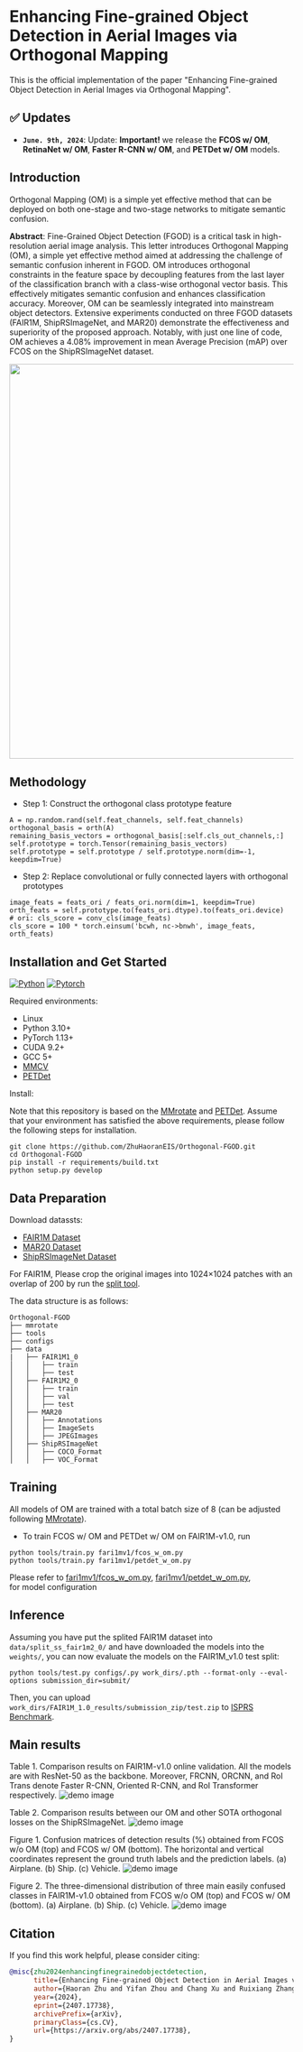 # Enhancing Fine-grained Object Detection in Aerial Images via Orthogonal Mapping
This is the official implementation of the paper "Enhancing Fine-grained Object Detection in Aerial Images via Orthogonal Mapping".

## :white_check_mark: Updates
* **`June. 9th, 2024`**: Update: **Important!** we release the **FCOS w/ OM**, **RetinaNet w/ OM**, **Faster R-CNN w/ OM**, and **PETDet w/ OM** models.

## Introduction
Orthogonal Mapping (OM) is a simple yet effective method that can be deployed on both one-stage and two-stage networks to mitigate semantic confusion.

**Abstract**: Fine-Grained Object Detection (FGOD) is a critical task in high-resolution aerial image analysis. This letter introduces Orthogonal Mapping (OM), a simple yet effective method aimed at addressing the challenge of semantic confusion inherent in FGOD. OM introduces orthogonal constraints in the feature space by decoupling features from the last layer of the classification branch with a class-wise orthogonal vector basis. This effectively mitigates semantic confusion and enhances classification accuracy. Moreover, OM can be seamlessly integrated into mainstream object detectors. Extensive experiments conducted on three FGOD datasets (FAIR1M, ShipRSImageNet, and MAR20) demonstrate the effectiveness and superiority of the proposed approach. Notably, with just one line of code, OM achieves a 4.08\% improvement in mean Average Precision (mAP) over FCOS on the ShipRSImageNet dataset.

<div align=center>
<img src="https://github.com/ZhuHaoranEIS/Orthogonal-FGOD/blob/main/figures/toyexample.png" width="700px">
</div>

## Methodology
- Step 1: Construct the orthogonal class prototype feature

```shell script
A = np.random.rand(self.feat_channels, self.feat_channels)
orthogonal_basis = orth(A)
remaining_basis_vectors = orthogonal_basis[:self.cls_out_channels,:]
self.prototype = torch.Tensor(remaining_basis_vectors)
self.prototype = self.prototype / self.prototype.norm(dim=-1, keepdim=True)
```

- Step 2: Replace convolutional or fully connected layers with orthogonal prototypes

```shell script
image_feats = feats_ori / feats_ori.norm(dim=1, keepdim=True)
orth_feats = self.prototype.to(feats_ori.dtype).to(feats_ori.device)
# ori: cls_score = conv_cls(image_feats)
cls_score = 100 * torch.einsum('bcwh, nc->bnwh', image_feats, orth_feats)
```


## Installation and Get Started
[![Python](https://img.shields.io/badge/python-3.10%20tested-brightgreen)](https://www.python.org/)
[![Pytorch](https://img.shields.io/badge/pytorch-1.13.1%20tested-brightgreen)](https://pytorch.org/)

Required environments:
* Linux
* Python 3.10+
* PyTorch 1.13+
* CUDA 9.2+
* GCC 5+
* [MMCV](https://mmcv.readthedocs.io/en/latest/#installation)
* [PETDet](https://github.com/canoe-Z/PETDet)

Install:

Note that this repository is based on the [MMrotate](https://github.com/open-mmlab/mmrotate) and [PETDet](https://github.com/canoe-Z/PETDet). Assume that your environment has satisfied the above requirements, please follow the following steps for installation.

```shell script
git clone https://github.com/ZhuHaoranEIS/Orthogonal-FGOD.git
cd Orthogonal-FGOD
pip install -r requirements/build.txt
python setup.py develop
```

## Data Preparation
Download datassts:
- [FAIR1M Dataset](https://www.gaofen-challenge.com/benchmark)
- [MAR20 Dataset](https://gcheng-nwpu.github.io/)
- [ShipRSImageNet Dataset](https://github.com/zzndream/ShipRSImageNet)  
  
For FAIR1M, Please crop the original images into 1024×1024 patches with an overlap of 200 by run the [split tool](https://github.com/canoe-Z/PETDet/blob/dev/tools/data/README.md).

The data structure is as follows:

```none
Orthogonal-FGOD
├── mmrotate
├── tools
├── configs
├── data
|   ├── FAIR1M1_0
│   │   ├── train
│   │   ├── test
│   ├── FAIR1M2_0
│   │   ├── train
│   │   ├── val
│   │   ├── test
│   ├── MAR20
│   │   ├── Annotations
│   │   ├── ImageSets
│   │   ├── JPEGImages
│   ├── ShipRSImageNet
│   │   ├── COCO_Format
│   │   ├── VOC_Format
```

## Training

All models of OM are trained with a total batch size of 8 (can be adjusted following [MMrotate](https://github.com/open-mmlab/mmrotate)). 

- To train FCOS w/ OM and PETDet w/ OM on FAIR1M-v1.0, run

```shell script
python tools/train.py fari1mv1/fcos_w_om.py
python tools/train.py fari1mv1/petdet_w_om.py
```
Please refer to 
[fari1mv1/fcos_w_om.py](https://github.com/ZhuHaoranEIS/Orthogonal-FGOD/blob/main/configs/orth_guided/fair1m_sub/fcos/rotated_fcos_orth.py),
[fari1mv1/petdet_w_om.py](https://github.com/ZhuHaoranEIS/Orthogonal-FGOD/blob/main/configs/orth_guided/fair1m_sub/petdet/petdetv1.py),  
for model configuration

## Inference

Assuming you have put the splited FAIR1M dataset into `data/split_ss_fair1m2_0/` and have downloaded the models into the `weights/`, you can now evaluate the models on the FAIR1M_v1.0 test split:

```
python tools/test.py configs/.py work_dirs/.pth --format-only --eval-options submission_dir=submit/
```

Then, you can upload `work_dirs/FAIR1M_1.0_results/submission_zip/test.zip` to [ISPRS Benchmark](https://www.gaofen-challenge.com/benchmark).

## Main results
Table 1. Comparison results on FAIR1M-v1.0 online validation. All the models are with ResNet-50 as the backbone. Moreover, FRCNN, ORCNN, and RoI Trans denote Faster R-CNN, Oriented R-CNN, and RoI Transformer respectively.
![demo image](figures/table1.png)

Table 2. Comparison results between our OM and other SOTA orthogonal losses on the ShipRSImageNet.
![demo image](figures/table2.png)

Figure 1. Confusion matrices of detection results (\%) obtained from FCOS w/o OM (top) and FCOS w/ OM (bottom). The horizontal and vertical coordinates represent the ground truth labels and the prediction labels. (a) Airplane. (b) Ship. (c) Vehicle.
![demo image](figures/confusionmatrix.png)

Figure 2. The three-dimensional distribution of three main easily confused classes in FAIR1M-v1.0 obtained from FCOS w/o OM (top) and FCOS w/ OM (bottom). (a) Airplane. (b) Ship. (c) Vehicle.
![demo image](figures/detailedvis.png)

## Citation
If you find this work helpful, please consider citing:
```bibtex
@misc{zhu2024enhancingfinegrainedobjectdetection,
      title={Enhancing Fine-grained Object Detection in Aerial Images via Orthogonal Mapping}, 
      author={Haoran Zhu and Yifan Zhou and Chang Xu and Ruixiang Zhang and Wen Yang},
      year={2024},
      eprint={2407.17738},
      archivePrefix={arXiv},
      primaryClass={cs.CV},
      url={https://arxiv.org/abs/2407.17738}, 
}
```
